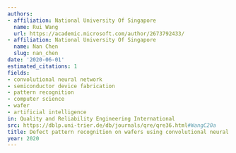 ```yaml
---
authors:
- affiliation: National University Of Singapore
  name: Rui Wang
  url: https://academic.microsoft.com/author/2673792433/
- affiliation: National University Of Singapore
  name: Nan Chen
  slug: nan_chen
date: '2020-06-01'
estimated_citations: 1
fields:
- convolutional neural network
- semiconductor device fabrication
- pattern recognition
- computer science
- wafer
- artificial intelligence
in: Quality and Reliability Engineering International
src: https://dblp.uni-trier.de/db/journals/qre/qre36.html#WangC20a
title: Defect pattern recognition on wafers using convolutional neural networks
year: 2020
---
```

